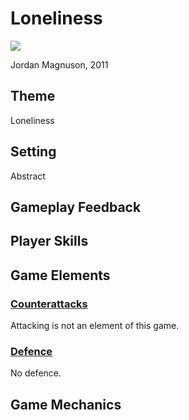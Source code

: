 # Loneliness
[![](http://planetivy.com/wp-content/uploads/2012/09/Loneliness.png)](http://www.necessarygames.com/my-games/loneliness)

Jordan Magnuson, 2011

## Theme
Loneliness

## Setting
Abstract

## Gameplay Feedback
## Player Skills

## Game Elements
### [Counterattacks](/elements/counterattack)
Attacking is not an element of this game.

### [Defence](/elements/defence)
No defence.

## Game Mechanics